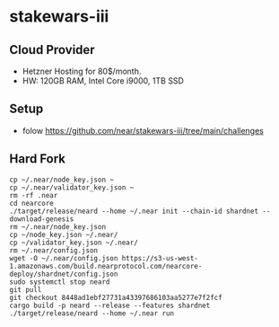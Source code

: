 # stakewars-iii

## Cloud Provider 
- Hetzner Hosting for 80$/month. 
- HW: 120GB RAM, Intel Core i9000, 1TB SSD

## Setup
- folow https://github.com/near/stakewars-iii/tree/main/challenges

## Hard Fork

```
cp ~/.near/node_key.json ~
cp ~/.near/validator_key.json ~
rm -rf .near
cd nearcore
./target/release/neard --home ~/.near init --chain-id shardnet --download-genesis
rm ~/.near/node_key.json
cp ~/node_key.json ~/.near/
cp ~/validator_key.json ~/.near/
rm ~/.near/config.json
wget -O ~/.near/config.json https://s3-us-west-1.amazonaws.com/build.nearprotocol.com/nearcore-deploy/shardnet/config.json
sudo systemctl stop neard
git pull
git checkout 8448ad1ebf27731a43397686103aa5277e7f2fcf
cargo build -p neard --release --features shardnet
./target/release/neard --home ~/.near run
```
